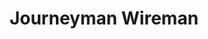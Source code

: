 ---
draft: false
name: "Jason Rader"
title: "Journeyman Wireman"
avatar: {
    src: "https://i.postimg.cc/s2cNr3J1/Jason.jpg",
    alt: "Jason Rader"
}
publishDate: "2022-11-07 15:39"
---
